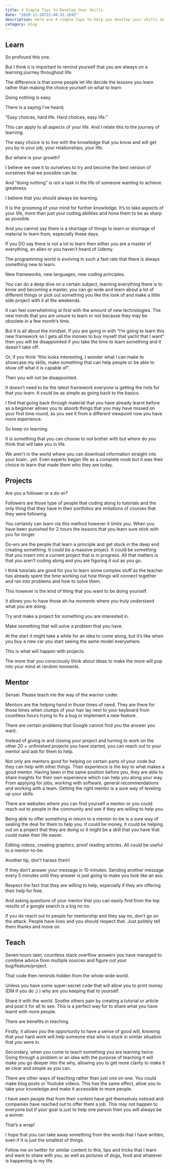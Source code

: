 ```yaml
---
title: 4 Simple Tips to Develop Your Skills
date: "2020-11-28T22:40:32.169Z"
description: Here are 4 simple tips to help you develop your skills as a developer.
category: blog
---
```


## Learn

So profound this one.

But I think it is important to remind yourself that you are always on a learning journey throughout life.

The difference is that some people let life decide the lessons you learn rather than making the choice yourself on what to learn

Doing nothing is easy.

There is a saying I’ve heard;

“Easy choices, hard life. Hard choices, easy life.”

This can apply to all aspects of your life. And I relate this to the journey of learning.

The easy choice is to live with the knowledge that you know and will get you by in your job, your relationships, your life.

But where is your growth?

I believe we owe it to ourselves to try and become the best version of ourselves that we possible can be.

And “doing nothing” is not a task in the life of someone wanting to achieve greatness.

I believe that you should always be learning.

It is the grooming of your mind for further knowledge. It’s to take aspects of your life, more than just your coding abilities and hone them to be as sharp as possible.

And you cannot say there is a shortage of things to learn or shortage of material to learn from, especially these days.

If you DO say there is not a lot to learn then either you are a master of everything, an alien or you haven’t heard of Udemy.

The programming world is evolving in such a fast rate that there is always something new to learn.

New frameworks, new languages, new coding principles.

You can do a deep dive on a certain subject, learning everything there is to know and becoming a master, you can go wide and learn about a lot of different things or pick out something you like the look of and make a little side project with it at the weekends.

It can feel overwhelming at first with the amount of new technologies. The new trends that you are unsure to learn or not because they may be obsolete in a few month’s time.

But it is all about the mindset. If you are going in with “I’m going to learn this new framework so I gets all the monies to buy myself that yacht that I want” then you will be disappointed if you take the time to learn something and it doesn’t take off.

Or, if you think “this looks interesting, I wonder what I can make to showcase my skills, make something that can help people or be able to show off what it is capable of”.

Then you will not be disappointed.

It doesn’t need to be the latest framework everyone is getting the hots for that you learn. It could be as simple as going back to the basics.

I find that going back through material that you have already learnt before as a beginner allows you to absorb things that you may have missed on your first time round, as you see it from a different viewpoint now you have more experience.

So keep on learning.

It is something that you can choose to not bother with but where do you think that will take you in life.

We aren’t in the world where you can download information straight into your brain…yet. Even experts began life as a complete noob but it was their choice to learn that made them who they are today.

## Projects

Are you a follower or a do-er?

Followers are those type of people that coding along to tutorials and the only thing that they have in their portfolios are imitations of courses that they were following.

You certainly can learn via this method however it limits you. When you have been punished for 2 hours the lessons that you learn sure stick with you for longer.

Do-ers are the people that learn a principle and get stuck in the deep end creating something. It could be a massive project. It could be something that you insert into a current project that is in progress. All that matters is that you aren’t coding along and you are figuring it out as you go.

I think tutorials are good for you to learn some complex stuff as the teacher has already spent the time working out how things will connect together and ran into problems and how to solve them.

This however is the kind of thing that you want to be doing yourself.

It allows you to have those ah-ha moments where you truly understand what you are doing.

Try and make a project for something you are interested in.

Make something that will solve a problem that you have.

At the start it might take a while for an idea to come along, but it’s like when you buy a new car you start seeing the same model everywhere.

This is what will happen with projects.

The more that you consciously think about ideas to make the more will pop into your mind at random moments.

## Mentor

Sensei. Please teach me the way of the warrior coder.

Mentors are the helping hand in those times of need. They are there for those times when clumps of your hair lay next to your keyboard from countless hours trying to fix a bug or implement a new feature.

There are certain problems that Google cannot find you the answer you want.

Instead of giving in and closing your project and turning to work on the other 20 + unfinished projects you have started, you can reach out to your mentor and ask for them to help.

Not only are mentors good for helping on certain parts of your code but they can help with other things. Their experience is the key to what makes a good mentor. Having been in the same position before you, they are able to share insights for their own experience which can help you along your way. From applying for jobs, working with software, general recommendations and working with a team. Getting the right mentor is a sure way of leveling up your skills.

There are websites where you can find yourself a mentor or you could reach out to people in the community and see if they are willing to help you.

Being able to offer something in return to a mentor-to-be is a sure way of sealing the deal for them to help you. It could be money, it could be helping out on a project that they are doing or it might be a skill that you have that could make their life easier.

Editing videos, creating graphics, proof reading articles. All could be useful to a mentor-to-be.

Another tip, don’t harass them!

If they don’t answer your message in 10 minutes. Sending another message every 5 minutes until they answer is just going to make you look like an ass.

Respect the fact that they are willing to help, especially if they are offering their help for free.

And asking questions of your mentor that you can easily find from the top results of a google search is a big no no.

If you do reach out to people for mentorship and they say no, don’t go on the attack. People have lives and you should respect that. Just politely tell them thanks and move on.

## Teach

Seven hours later, countless stack overflow answers you have managed to combine advice from multiple sources and figure out your bug/feature/project.

That code then reminds hidden from the whole wide world.

Unless you have some super-secret code that will allow you to print money (DM if you do ;) ) why are you keeping that to yourself.

Share it with the world. Soothe others pain by creating a tutorial or article and post it for all to see. This is a perfect way for to share what you have learnt with more people.

There are benefits in teaching.

Firstly, it allows you the opportunity to have a sense of good will, knowing that your hard work will help someone else who is stuck in similar situation that you were in.

Secondary, when you come to teach something you are learning twice. Going through a problem or an idea with the purpose of teaching it will make you go deeper into the why, allowing you to get more clarity to make it as clear and simple as you can.

There are other ways of teaching rather than just one on one. You could make blog posts or Youtube videos. This has the same effect, allow you to take your knowledge and make it accessible to more people.

I have seen people that from their content have got themselves noticed and companies have reached out to offer them a job. This may not happen to everyone but if your goal is just to help one person then you will always be a winner.

That’s a wrap!

I hope that you can take away something from the words that I have written, even if it is just the smallest of things.

Follow me on twitter for similar content to this, tips and tricks that I learn and want to share with you, as well as pictures of dogs, food and whatever is happening in my life.